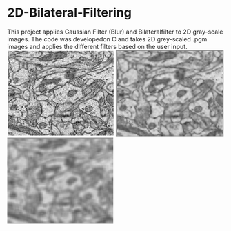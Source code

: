 # 2D-Bilateral-Filtering
This project applies Gaussian Filter (Blur) and Bilateralfilter to 2D gray-scale images. The code was developedon C and takes 2D grey-scaled .pgm images and applies the different filters based on the user input.<br />
<img src="figures/test-image.png" height="200">
<img src="figures/tes-imgOut_B_w5_s10_r100.png" height="200">
<img src="figures/tes-imgOut_G_w10_s5.png" height="200">
